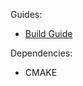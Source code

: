 Guides:
- [Build Guide](https://docs.ros.org/en/foxy/Tutorials/Beginner-Client-Libraries/Colcon-Tutorial.html)

Dependencies:
- CMAKE